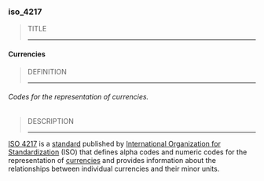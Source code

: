 ### iso_4217



> TITLE
> 
> ------

#### Currencies



> DEFINITION
> 
> ------

###### Codes for the representation of currencies.



> DESCRIPTION
> 
> ------

[ISO 4217](https://en.wikipedia.org/wiki/ISO_4217) is a [standard](https://en.wikipedia.org/wiki/Standardization "Standardization") published by [International Organization for Standardization](https://en.wikipedia.org/wiki/International_Organization_for_Standardization "International Organization for Standardization") (ISO) that defines alpha codes and numeric codes for the representation of [currencies](https://en.wikipedia.org/wiki/Currency "Currency") and provides information about the relationships between individual currencies and their minor units.